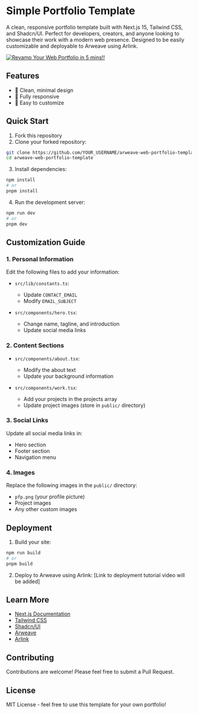 # Simple Portfolio Template

A clean, responsive portfolio template built with Next.js 15, Tailwind CSS, and Shadcn/UI. Perfect for developers, creators, and anyone looking to showcase their work with a modern web presence. Designed to be easily customizable and deployable to Arweave using Arlink.

[![Revamp Your Web Portfolio in 5 mins!!](https://github.com/user-attachments/assets/27d39af5-dd7e-447a-bad8-aab32f9b15fb)](https://youtu.be/AfsWNdA1fng)

## Features

- 🎨 Clean, minimal design
- 📱 Fully responsive
- 🔧 Easy to customize

## Quick Start

1. Fork this repository
2. Clone your forked repository:

```bash
git clone https://github.com/YOUR_USERNAME/arweave-web-portfolio-template
cd arweave-web-portfolio-template
```

3. Install dependencies:

```bash
npm install
# or
pnpm install
```

4. Run the development server:

```bash
npm run dev
# or
pnpm dev
```

## Customization Guide

### 1. Personal Information

Edit the following files to add your information:

- `src/lib/constants.ts`:

  - Update `CONTACT_EMAIL`
  - Modify `EMAIL_SUBJECT`

- `src/components/hero.tsx`:
  - Change name, tagline, and introduction
  - Update social media links

### 2. Content Sections

- `src/components/about.tsx`:

  - Modify the about text
  - Update your background information

- `src/components/work.tsx`:
  - Add your projects in the projects array
  - Update project images (store in `public/` directory)

### 3. Social Links

Update all social media links in:

- Hero section
- Footer section
- Navigation menu

### 4. Images

Replace the following images in the `public/` directory:

- `pfp.png` (your profile picture)
- Project images
- Any other custom images

## Deployment

1. Build your site:

```bash
npm run build
# or
pnpm build
```

2. Deploy to Arweave using Arlink:
   [Link to deployment tutorial video will be added]

## Learn More

- [Next.js Documentation](https://nextjs.org/docs)
- [Tailwind CSS](https://tailwindcss.com/docs)
- [Shadcn/UI](https://ui.shadcn.com)
- [Arweave](https://arweave.org)
- [Arlink](https://arlink.app)

## Contributing

Contributions are welcome! Please feel free to submit a Pull Request.

## License

MIT License - feel free to use this template for your own portfolio!
